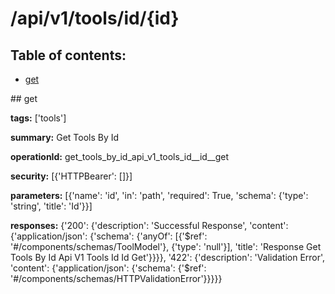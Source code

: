 # /api/v1/tools/id/{id}

## Table of contents:
- [get](#get)

<a name="get" />
## get

**tags:** ['tools']

**summary:** Get Tools By Id

**operationId:** get_tools_by_id_api_v1_tools_id__id__get

**security:** [{'HTTPBearer': []}]

**parameters:** [{'name': 'id', 'in': 'path', 'required': True, 'schema': {'type': 'string', 'title': 'Id'}}]

**responses:** {'200': {'description': 'Successful Response', 'content': {'application/json': {'schema': {'anyOf': [{'$ref': '#/components/schemas/ToolModel'}, {'type': 'null'}], 'title': 'Response Get Tools By Id Api V1 Tools Id  Id  Get'}}}}, '422': {'description': 'Validation Error', 'content': {'application/json': {'schema': {'$ref': '#/components/schemas/HTTPValidationError'}}}}}

